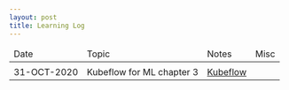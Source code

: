 ```yaml
---
layout: post
title: Learning Log
--- 
```


<table class='customers'>
<thead>
<td>Date</td>
<td>Topic</td>
<td>Notes</td>
<td>Misc</td>
</thead>
<tr>
<td></td>
<td></td>
  <td><a href=''></a></td>
<td></td>
</tr>
<tr>
<td>31-OCT-2020</td>
<td>Kubeflow for ML chapter 3</td>
<td><a href='https://github.com/kinjaldand/Kubernetes/blob/main/Kubeflow/Kubeflow.txt'>Kubeflow</a></td>
<td></td>
</tr>
</table>
